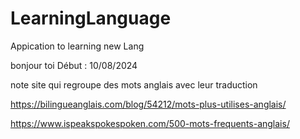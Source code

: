 # LearningLanguage
Appication to learning new Lang

bonjour toi
Début : 10/08/2024

note site qui regroupe des mots anglais avec leur traduction

https://bilingueanglais.com/blog/54212/mots-plus-utilises-anglais/


https://www.ispeakspokespoken.com/500-mots-frequents-anglais/